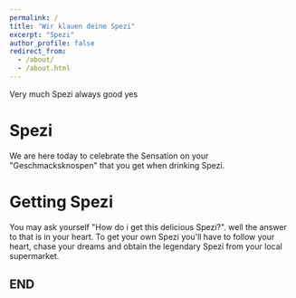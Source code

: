 ```yaml
---
permalink: /
title: "Wir klauen deine Spezi"
excerpt: "Spezi"
author_profile: false
redirect_from: 
  - /about/
  - /about.html
---
```


Very much Spezi always good yes

Spezi
======
We are here today to celebrate the Sensation on your "Geschmacksknospen" that you get when drinking Spezi.

Getting Spezi
======
You may ask yourself "How do i get this delicious Spezi?". well the answer to that is in your heart.
To get your own Spezi you'll have to follow your heart, chase your dreams and obtain the legendary Spezi from your local supermarket.

END
------
